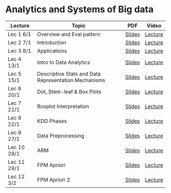 # Analytics and Systems of Big data


|Lecture |Topic |PDF|Video|
|---|---|---|---|
| Lec 1	 6/1|	Overview and Eval pattern| [Slides](https://drive.google.com/open?id=11EJ6P43_0_aAuAyZdz2lM4wWXfJrC9cz&authuser=0)	| [Lecture](https://drive.google.com/open?id=1eBfzOTXIhFgP9Yr3J_Yf_suRCV8Z_ljY&authuser=0)	|
| Lec 2	7/1|Introduction	| [Slides](https://drive.google.com/open?id=1Nz8ob307KTyR1Deg0nlisyy3_yAK6Lwz&authuser=0)	| [Lecture](https://drive.google.com/open?id=1UpmAfqrVFcgnntBC7dMmxO9fcFmoptjQ&authuser=0)	|
| Lec 3	8/1| Applications	| [Slides](https://drive.google.com/open?id=1TD35xW0QBxdYSTBBsfC8UyyRXDw1YMVY&authuser=0)	| [Lecture](https://drive.google.com/open?id=1GJwNYnO_k4HvxboFu7rnEchB4EYOI4Fq&authuser=0)	|
| Lec 4	13/1| Intro to Data Analytics	| [Slides](https://drive.google.com/open?id=13Xi4i_guUxuES83mR5szX9UCjtV_W3PQ&authuser=0)	| [Lecture](https://drive.google.com/open?id=1e2-c4wF7Le76ixAjMfN6FBiWa5tKocrB&authuser=0)	|
| Lec 5	15/1|Descriptive Stats and Data Representation Mechanisms	| [Slides](https://drive.google.com/open?id=1NMK5SgXyh6gAfTJVrIs-M5EgsUFT3PNX&authuser=0)	| [Lecture](https://drive.google.com/open?id=1MVvowtjE-CovFsBKqRbhVC111p_6KVrm&authuser=0)	|
| Lec 6	20/1|Dot, Stem-leaf & Box Plots	| [Slides](https://drive.google.com/open?id=1Rgj_osyO92Nb_Qz7JmfOlxnZDWVxbZBw&authuser=0)	| [Lecture](https://drive.google.com/open?id=1ZlU_aCAtlD0ywnVlqg1Xe-pu250qWw6s&authuser=0)	|
| Lec 7	21/1|Boxplot Interpretation	| [Slides](https://drive.google.com/open?id=1-fRTTmcwciKYtJT7BwliZz0GkrKVg0JA&authuser=0)	| [Lecture](https://drive.google.com/open?id=1s9d1RoFloP4XeH7B6Qaa_3Ate24pmZN_&authuser=0)	|
| Lec 8	22/1|KDD Phases	| [Slides](https://drive.google.com/open?id=1HIH0F4WkUqUr9QZ_VpwvFJGDiVN63ctX&authuser=0)	| [Lecture](https://drive.google.com/open?id=1tF4XBkIyN71z5m77CAwYzH7hDfQ6FKCw&authuser=0)	|
| Lec 9	27/1|Data Preprocessing	| [Slides](https://drive.google.com/open?id=1yHUrt4uVEsNOSxVItdGNgLwhHd4TzGJB&authuser=0)	| [Lecture](https://drive.google.com/open?id=1Y0wtHJ3YqQkfNvrVbRf2sIez1ng10tkJ&authuser=0)	|
| Lec 10	28/1|	ARM| [Slides](https://drive.google.com/open?id=1f2s0lsitUTXxWWliZI4o64wmGs-vV45j&authuser=0)	| [Lecture](https://drive.google.com/open?id=1XQOivC9R4H-Q_o9yyDcxtHnn9Fbssp0G&authuser=0)	|
| Lec 11	29/1|	FPM Apriori| [Slides](https://drive.google.com/open?id=13W0ATRoMAMgHVktsTGy2CFrgn5zoUsvM&authuser=0)	| [Lecture](https://drive.google.com/open?id=1JvPnmXHp9c0VdQ3OVYzyaGCivbw5dxJj&authuser=0)	|
| Lec 12 3/2|FPM Apriori 2 |[Slides](https://drive.google.com/open?id=16QWkYK17wSlNyAfjIfao3afnAEbTey-4&authuser=0) |[Lecture](https://drive.google.com/open?id=1oNZs3fPFYNaX5XfWyHuzNcexhu09q0Lj&authuser=0) |
